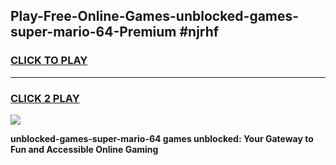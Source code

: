 
## Play-Free-Online-Games-unblocked-games-super-mario-64-Premium #njrhf
<h3>
<a href="https://premium.freeplayer.one?title=unblocked-games-super-mario-64&ref=8M">CLICK TO PLAY</a></h3>
<hr>

<h3>
<a href="https://premium.freeplayer.one?title=unblocked-games-super-mario-64&ref=8M">CLICK 2 PLAY</a>
  
</h3>

<a href="https://premium.freeplayer.one?title=unblocked-games-super-mario-64&ref=8M"><img src="https://clearcache.store/games.png"></a>


**unblocked-games-super-mario-64 games unblocked: Your Gateway to Fun and Accessible Online Gaming**

